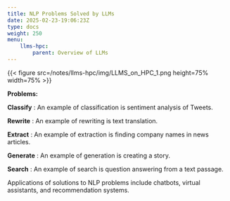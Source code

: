 ```yaml
---
title: NLP Problems Solved by LLMs
date: 2025-02-23-19:06:23Z
type: docs 
weight: 250
menu: 
    llms-hpc:
        parent: Overview of LLMs
---
```



{{< figure src=/notes/llms-hpc/img/LLMS_on_HPC_1.png height=75% width=75% >}}

__Problems:__

__Classify__ : An example of classification is sentiment analysis of Tweets. 

__Rewrite__ : An example of rewriting is text translation.

__Extract__ : An example of extraction is finding company names in news articles.

__Generate__ : An example of generation is creating a story.

__Search__ : An example of search is question answering from a text passage.

Applications of solutions to NLP problems include chatbots, virtual assistants, and recommendation systems.

